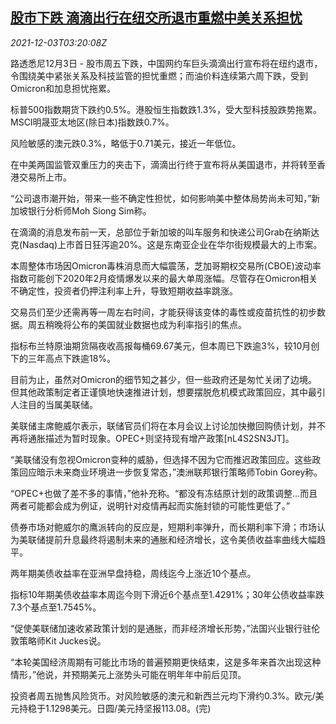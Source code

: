 <!--1638502262000-->
[股市下跌 滴滴出行在纽交所退市重燃中美关系担忧](https://cn.reuters.com/article/global-market-asia-stock-didi-delist-120-idCNKBS2II07P)
------

<div><i>2021-12-03T03:20:08Z</i></div><p>路透悉尼12月3日 - 股市周五下跌，中国网约车巨头滴滴出行宣布将在纽约退市，令围绕美中紧张关系及科技监管的担忧重燃；而油价料连续第六周下跌，受到Omicron和加息担忧拖累。</p><p>标普500指数期货下跌约0.5%。港股恒生指数跌1.3%，受大型科技股跌势拖累。MSCI明晟亚太地区(除日本)指数跌0.7%。</p><p>风险敏感的澳元跌0.3%，略低于0.71美元，接近一年低位。</p><p>在中美两国监管双重压力的夹击下，滴滴出行终于宣布将从美国退市，并将转至香港交易所上市。</p><p>“公司退市潮开始，带来一些不确定性担忧，如何影响美中整体局势尚未可知，”新加坡银行分析师Moh Siong Sim称。</p><p>在滴滴的消息发布前一天，总部位于新加坡的叫车服务和快递公司Grab在纳斯达克(Nasdaq)上市首日狂泻逾20%。这是东南亚企业在华尔街规模最大的上市案。</p><p>本周整体市场因Omicron毒株消息而大幅震荡，芝加哥期权交易所(CBOE)波动率指数可能创下2020年2月疫情爆发以来的最大单周涨幅。尽管存在Omicron相关不确定性，投资者仍押注利率上升，导致短期收益率跳涨。</p><p>交易员们至少还需再等一周左右时间，才能获得该变体的毒性或疫苗抗性的初步数据。周五稍晚将公布的美国就业数据也成为利率指引的焦点。</p><p>指标布兰特原油期货隔夜收高报每桶69.67美元，但本周已下跌逾3%，较10月创下的三年高点下跌逾18%。</p><p>目前为止，虽然对Omicron的细节知之甚少，但一些政府还是匆忙关闭了边境。但其他政策制定者正谨慎地快速推进计划，想要摆脱危机模式政策回应，其中最引人注目的当属美联储。</p><p>美联储主席鲍威尔表示，联储官员们将在本月会议上讨论加快撤回购债计划，并不再将通胀描述为暂时现象。OPEC+则坚持现有增产政策[nL4S2SN3JT]。</p><p>“美联储没有忽视Omicron变种的威胁，但选择不因为它而推迟政策回应。这些政策回应暗示未来商业环境进一步恢复常态，”澳洲联邦银行策略师Tobin Gorey称。</p><p>“OPEC+也做了差不多的事情，”他补充称。“都没有冻结原计划的政策调整...而且两者可能都会成为例证，说明针对疫情再起而实施封锁的可能性更低了。”</p><p>债券市场对鲍威尔的鹰派转向的反应是，短期利率弹升，而长期利率下滑；市场认为美联储提前升息最终将遏制未来的通胀和经济增长，这令美债收益率曲线大幅趋平。</p><p>两年期美债收益率在亚洲早盘持稳，周线迄今上涨近10个基点。</p><p>指标10年期美债收益率本周迄今则下滑近6个基点至1.4291%；30年公债收益率跌7.3个基点至1.7545%。</p><p>“促使美联储加速收紧政策计划的是通胀，而非经济增长形势，”法国兴业银行驻伦敦策略师Kit Juckes说。</p><p>“本轮美国经济周期有可能比市场的普遍预期更快结束，这是多年来首次出现这种情形，”他说，并预期美元上涨势头可能在明年年中前后见顶。</p><p>投资者周五抛售风险货币。对风险敏感的澳元和新西兰元均下滑约0.3%。欧元/美元持稳于1.1298美元。日圆/美元持坚报113.08。(完) </p>
